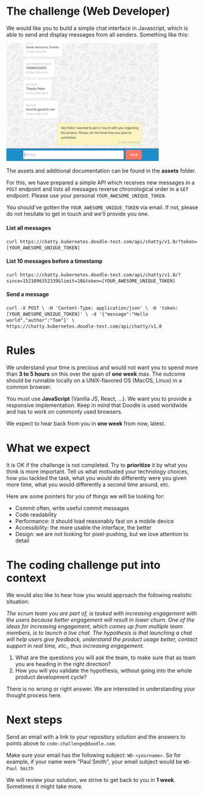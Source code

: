 # The challenge (Web Developer)
We would like you to build a simple chat interface in Javascript, which is able to send and display messages from 
all senders. Something like this:

<img src="chat.png" width="400" alt="chat" />

The assets and additional documentation can be found in the **assets** folder.

For this, we have prepared a simple API which receives new messages in a `POST` endpoint
and lists all messages reverse chronological order in a `GET` endpoint. Please use your personal `YOUR_AWESOME_UNIQUE_TOKEN`.

You should've gotten the `YOUR_AWESOME_UNIQUE_TOKEN` via email. If not, please do not hesitate to get in touch and we'll provide you one.

#### List all messages
```shell script
curl https://chatty.kubernetes.doodle-test.com/api/chatty/v1.0/?token=
[YOUR_AWESOME_UNIQUE_TOKEN]
```
#### List 10 messages before a timestamp
```shell script
curl https://chatty.kubernetes.doodle-test.com/api/chatty/v1.0/?
since=1521096352339&limit=10&token=[YOUR_AWESOME_UNIQUE_TOKEN]

```
#### Send a message
```shell script
curl -X POST \ -H 'Content-Type: application/json' \ -H 'token:
[YOUR_AWESOME_UNIQUE_TOKEN]' \ -d '{"message":"Hello world","author":"Tom"}' \
https://chatty.kubernetes.doodle-test.com/api/chatty/v1.0
```

# Rules
We understand your time is precious and would not want you to spend more than **3 to 5 hours** on this over the span 
of **one week** max. The outcome should be runnable locally on a UNIX-flavored OS (MacOS, Linux) in a common browser.

You must use **JavaScript** (Vanilla JS, React, ...). We want you to provide a responsive
implementation. Keep in mind that Doodle is used worldwide and has to work on commonly
used browsers.

We expect to hear back from you in **one week** from now, latest.

# What we expect
It is OK if the challenge is not completed. Try to **prioritize** it by what you think is more important. Tell us what 
motivated your technology choices, how you tackled the task, what you would do differently were you given more time, 
what you would differently a second time around, etc.

Here are some pointers for you of things we will be looking for:

* Commit often, write useful commit messages
* Code readability
* Performance: it should load reasonably fast on a mobile device
* Accessibility: the more usable the interface, the better
* Design: we are not looking for pixel-pushing, but we love attention to detail

# The coding challenge put into context
We would also like to hear how you would approach the following realistic situation:

_The scrum team you are part of, is tasked with increasing engagement with the users because better engagement will result in lower churn. One of the ideas for increasing engagement, which comes up from multiple team members, is to launch a live chat. The hypothesis is that launching a chat will help users give feedback, understand the product usage better, contact support in real time, etc., thus increasing engagement._

1. What are the questions you will ask the team, to make sure that as team you are heading in the right direction?
2. How you will you validate the hypothesis, without going into the whole product development cycle?

There is no wrong or right answer. We are interested in understanding your thought process here.

# Next steps

Send an email with a link to your repository solution and the answers to points above to `code-challenge@doodle.com`.

Make sure your email has the following subject: `WD-<yourname>`. So for example, if your name were "Paul Smith", 
your email subject would be `WD-Paul Smith`

We will review your solution, we strive to get back to you in **1 week**. Sometimes it might take more.
